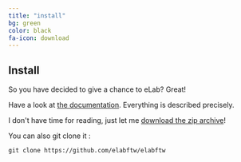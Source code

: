 ```yaml
---
title: "install"
bg: green
color: black
fa-icon: download
---
```


## Install

So you have decided to give a chance to eLab? Great!

Have a look at [the documentation](https://elabftw.rtfd.org). Everything is described precisely.

I don't have time for reading, just let me [download the zip archive](https://github.com/elabftw/elabftw/archive/master.zip)!

You can also git clone it :

~~~
git clone https://github.com/elabftw/elabftw
~~~
